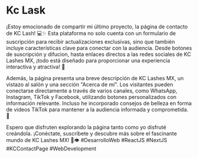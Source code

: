 # Kc Lask
¡Estoy emocionado de compartir mi último proyecto, la página de contacto de KC Lash! 💻✨ Esta plataforma no solo cuenta con un formulario de suscripción para recibir actualizaciones exclusivas, sino que también incluye características clave para conectar con la audiencia. Desde botones de suscripción y difucion, hasta enlaces directos a las redes sociales de KC Lashes MX, ¡todo está diseñado para proporcionar una experiencia interactiva y atractiva! 🚀

Además, la página presenta una breve descripción de KC Lashes MX, un vistazo al salón y una sección "Acerca de mí". Los visitantes pueden conectarse directamente a través de varios canales, como WhatsApp, Instagram, TikTok y Facebook, utilizando botones personalizados con información relevante. Incluso he incorporado consejos de belleza en forma de videos TikTok para mantener a la audiencia informada y comprometida. 🌟

Espero que disfruten explorando la página tanto como yo disfruté creándola. ¡Conéctate, suscríbete y descubre más sobre el fascinante mundo de KC Lashes MX! 💖👁️ #DesarrolloWeb #ReactJS #NextJS #KCContactPage #WebDevelopment
